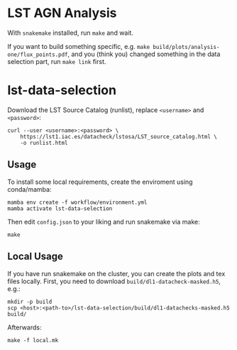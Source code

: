 # LST AGN Analysis

With `snakemake` installed, run `make` and wait.

If you want to build something specific, e.g. `make build/plots/analysis-one/flux_points.pdf`, and you (think you) changed something in the data selection part, run `make link` first.

# lst-data-selection

Download the LST Source Catalog (runlist), replace `<username>` and `<password>`:

```
curl --user <username>:<password> \
    https://lst1.iac.es/datacheck/lstosa/LST_source_catalog.html \
    -o runlist.html
```

## Usage

To install some local requirements, create the enviroment using conda/mamba:

```
mamba env create -f workflow/environment.yml
mamba activate lst-data-selection
```

Then edit `config.json` to your liking and run snakemake via make:

```
make
```

## Local Usage

If you have run snakemake on the cluster, you can create the plots and tex files locally.
First, you need to download `build/dl1-datacheck-masked.h5`, e.g.:

```
mkdir -p build
scp <host>:<path-to>/lst-data-selection/build/dl1-datachecks-masked.h5 build/
```

Afterwards:

```
make -f local.mk
```
